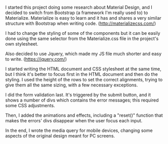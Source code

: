 I started this project doing some research about Material Design, and I decided to switch from Bootstrap (a framework I'm really used to) to Materialize. Materialize is easy to learn and it has and shares a very similar structure with Bootstrap when writing code. (http://materializecss.com/)

I had to change the styling of some of the components but it can be easily done using the same selector from the Materialize.css file in the project's own stylesheet.  

Also decided to use Jquery, which made my JS file much shorter and easy to write. (https://jquery.com/) 

I started writing the HTML document and CSS stylesheet at the same time, but I think it's better to focus first in the HTML document and then do the styling. I used the height of the rows to set the correct alignments, trying to give them all the same sizing, with a few necessary exceptions. 

I did the form validation last. It's triggered by the submit button, and it shows a number of divs which contains the error messages; this required some CSS adjustments.  

Then, I added the animations and effects, including a "reset()" function that makes the errors' divs disappear when the user focus each input. 

In the end, I wrote the media query for mobile devices, changing some aspects of the original design meant for PC screens. 